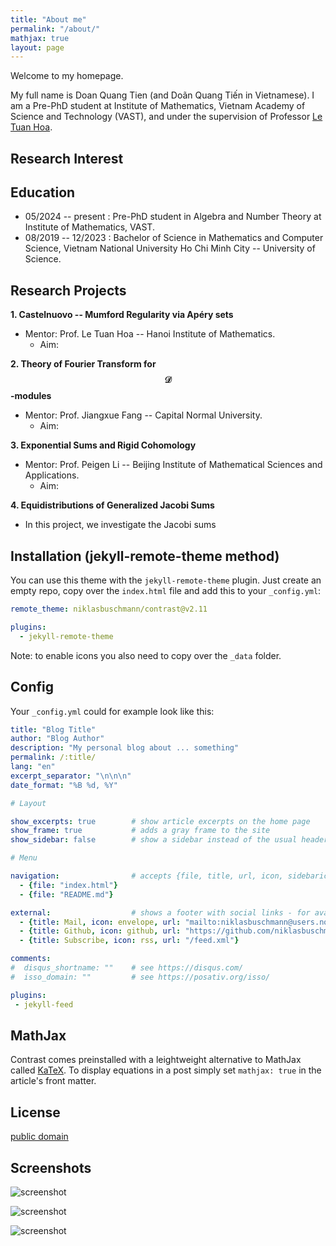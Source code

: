 ```yaml
---
title: "About me"
permalink: "/about/"
mathjax: true
layout: page
---
```


Welcome to my homepage.

My full name is Doan Quang Tien (and Doãn Quang Tiến in Vietnamese). I am a Pre-PhD student at Institute of Mathematics, Vietnam Academy of Science and Technology (VAST), and under the supervision of Professor [Le Tuan Hoa](http://math.ac.vn/en/component/staff/?task=getProfile&staffID=25). 
## Research Interest


## Education
 - 05/2024 -- present : Pre-PhD student in Algebra and Number Theory at Institute of Mathematics, VAST.
 - 08/2019 -- 12/2023 : Bachelor of Science in Mathematics and Computer Science, Vietnam National University Ho Chi Minh City -- University of Science.

## Research Projects

**1. Castelnuovo -- Mumford Regularity via Apéry sets**
- Mentor: Prof. Le Tuan Hoa -- Hanoi Institute of Mathematics.
  - Aim:

**2. Theory of Fourier Transform for $$\mathscr{D}$$-modules**
- Mentor: Prof. Jiangxue Fang -- Capital Normal University.
  - Aim:

 **3. Exponential Sums and Rigid Cohomology**
- Mentor: Prof. Peigen Li -- Beijing Institute of Mathematical Sciences and Applications.
  - Aim: 

 **4. Equidistributions of Generalized Jacobi Sums**
- In this project, we investigate the Jacobi sums
## Installation (jekyll-remote-theme method)

You can use this theme with the `jekyll-remote-theme` plugin. Just create an empty repo, copy over the `index.html` file and add this to your `_config.yml`:

```yaml
remote_theme: niklasbuschmann/contrast@v2.11

plugins:
  - jekyll-remote-theme
```

Note: to enable icons you also need to copy over the `_data` folder.

## Config

Your `_config.yml` could for example look like this:

```yaml
title: "Blog Title"
author: "Blog Author"
description: "My personal blog about ... something"
permalink: /:title/
lang: "en"
excerpt_separator: "\n\n\n"
date_format: "%B %d, %Y"

# Layout

show_excerpts: true        # show article excerpts on the home page
show_frame: true           # adds a gray frame to the site
show_sidebar: false        # show a sidebar instead of the usual header

# Menu

navigation:                # accepts {file, title, url, icon, sidebaricon}
  - {file: "index.html"}
  - {file: "README.md"}

external:                  # shows a footer with social links - for available icons see fontawesome.com/icons
  - {title: Mail, icon: envelope, url: "mailto:niklasbuschmann@users.noreply.github.com"}
  - {title: Github, icon: github, url: "https://github.com/niklasbuschmann/contrast"}
  - {title: Subscribe, icon: rss, url: "/feed.xml"}

comments:
#  disqus_shortname: ""    # see https://disqus.com/
#  isso_domain: ""         # see https://posativ.org/isso/

plugins:
 - jekyll-feed

```

## MathJax

Contrast comes preinstalled with a leightweight alternative to MathJax called [KaTeX](https://katex.org/). To display equations in a post simply set `mathjax: true` in the article's front matter.

## License

[public domain](http://unlicense.org/)

## Screenshots

![screenshot](https://user-images.githubusercontent.com/4943215/109431850-cd711780-7a08-11eb-8601-2763f2ee6bb4.png)

![screenshot](https://user-images.githubusercontent.com/4943215/109431832-b6cac080-7a08-11eb-9c5e-a058680c23a1.png)

![screenshot](https://user-images.githubusercontent.com/4943215/73125194-5f0b8b80-3fa4-11ea-805c-8387187503ad.png)
